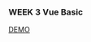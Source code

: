 ### WEEK 3 Vue Basic
<a href="https://raindot.github.io/VuePractice/Week3_VueBasic/Product.html" target="_blank">DEMO</a>

